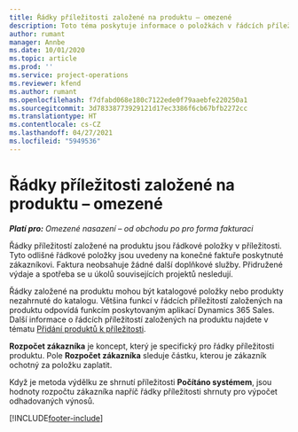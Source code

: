 ```yaml
---
title: Řádky příležitosti založené na produktu – omezené
description: Toto téma poskytuje informace o položkách v řádcích příležitostí založených na produktu v aplikaci Project Operations.
author: rumant
manager: Annbe
ms.date: 10/01/2020
ms.topic: article
ms.prod: ''
ms.service: project-operations
ms.reviewer: kfend
ms.author: rumant
ms.openlocfilehash: f7dfabd068e180c7122ede0f79aaebfe220250a1
ms.sourcegitcommit: 3d78338773929121d17ec3386f6cb67bfb2272cc
ms.translationtype: HT
ms.contentlocale: cs-CZ
ms.lasthandoff: 04/27/2021
ms.locfileid: "5949536"
---
```

# <a name="product-based-opportunity-lines---lite"></a>Řádky příležitosti založené na produktu – omezené

_**Platí pro:** Omezené nasazení – od obchodu po pro forma fakturaci_

Řádky příležitostí založené na produktu jsou řádkové položky v příležitosti. Tyto odlišné řádkové položky jsou uvedeny na konečné faktuře poskytnuté zákazníkovi. Faktura neobsahuje žádné další doplňkové služby. Přidružené výdaje a spotřeba se u úkolů souvisejících projektů nesledují.

Řádky založené na produktu mohou být katalogové položky nebo produkty nezahrnuté do katalogu. Většina funkcí v řádcích příležitostí založených na produktu odpovídá funkcím poskytovaným aplikací Dynamics 365 Sales. Další informace o řádcích příležitostí založených na produktu najdete v tématu [Přidání produktů k příležitosti](/dynamics365/sales-enterprise/add-products-opportunity).

**Rozpočet zákazníka** je koncept, který je specifický pro řádky příležitosti produktu. Pole **Rozpočet zákazníka** sleduje částku, kterou je zákazník ochotný za položku zaplatit.

Když je metoda výdělku ze shrnutí příležitosti **Počítáno systémem**, jsou hodnoty rozpočtu zákazníka napříč řádky příležitosti shrnuty pro výpočet odhadovaných výnosů. 



[!INCLUDE[footer-include](../../includes/footer-banner.md)]